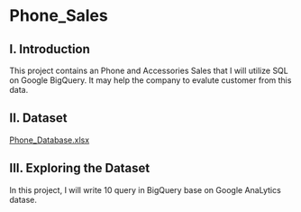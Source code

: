 # Phone_Sales
## I. Introduction
This project contains an Phone and Accessories Sales that I will utilize SQL on Google BigQuery. It may help the company to evalute customer from this data.

## II. Dataset
[Phone_Database.xlsx](https://docs.google.com/spreadsheets/d/1Ms8F8yRGleDEtMX8yzEiABcDXqjFpQSY/edit?usp=sharing&ouid=116080139477453316139&rtpof=true&sd=true)

## III. Exploring the Dataset
In this project, I will write 10 query in BigQuery base on Google AnaLytics datase.
